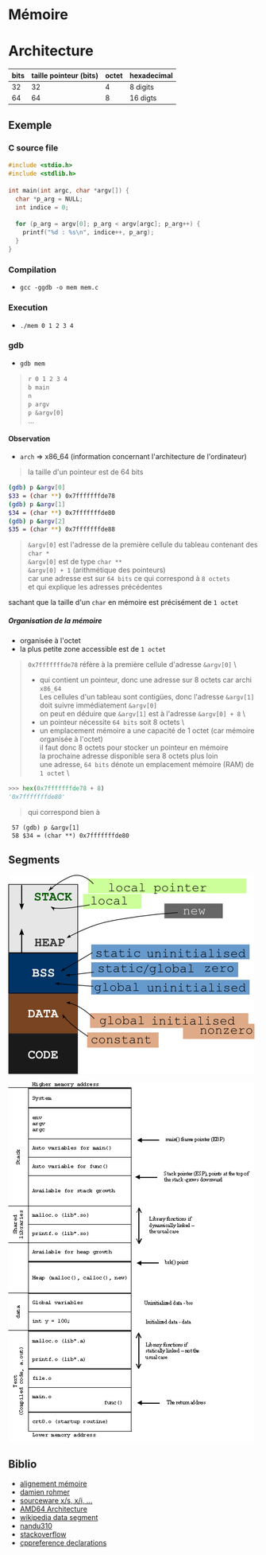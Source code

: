 # Mémoire

# Architecture

|bits|taille pointeur (bits)|octet|hexadecimal|
|----|---------------|-----|-----------|
|32|32|4|8 digits|
|64|64|8|16 digts|

## Exemple

### C source file

```c
#include <stdio.h>
#include <stdlib.h>

int main(int argc, char *argv[]) {
  char *p_arg = NULL;
  int indice = 0;

  for (p_arg = argv[0]; p_arg < argv[argc]; p_arg++) {
    printf("%d : %s\n", indice++, p_arg);
  }
}
```

### Compilation

- `gcc -ggdb -o mem mem.c`

### Execution

- `./mem 0 1 2 3 4`

### gdb

- `gdb mem` 

> `r 0 1 2 3 4` \
> `b main` \
> `n` \
> `p argv` \
> `p &argv[0]` \
> ...

#### Observation

- `arch` => x86_64 (information concernant l'architecture de l'ordinateur)

> la taille d'un pointeur est de 64 bits


```bash
(gdb) p &argv[0]
$33 = (char **) 0x7fffffffde78
(gdb) p &argv[1]
$34 = (char **) 0x7fffffffde80
(gdb) p &argv[2]
$35 = (char **) 0x7fffffffde88
```

> `&argv[0]` est l'adresse de la première cellule du tableau contenant des `char *` \
> `&argv[0]` est de type `char **` \
> `&argv[0] + 1` (arithmétique des pointeurs) \
> car une adresse est sur `64 bits` ce qui correspond à `8 octets` \
> et qui explique les adresses précédentes

sachant que la taille d'un `char` en mémoire est précisément de `1 octet`

##### Organisation de la mémoire

- organisée à l'octet
- la plus petite zone accessible est de `1 octet`

> `0x7fffffffde78` réfère à la première cellule d'adresse `&argv[0]` \
> - qui contient un pointeur, donc une adresse sur 8 octets car archi `x86_64` \
> Les cellules d'un tableau sont contigües, donc l'adresse `&argv[1]` doit suivre immédiatement `&argv[0]` \
> on peut en déduire que `&argv[1]` est à l'adresse `&argv[0] + 8` \
> - un pointeur nécessite `64 bits` soit 8 octets \
> - un emplacement mémoire a une capacité de 1 octet (car mémoire organisée à l'octet) \
> il faut donc 8 octets pour stocker un pointeur en mémoire \
> la prochaine adresse disponible sera 8 octets plus loin \
> une adresse, `64 bits` dénote un emplacement mémoire (RAM) de `1 octet` \

```python
>>> hex(0x7fffffffde78 + 8)
'0x7fffffffde80'
```

> qui correspond bien à

```gdb
 57 (gdb) p &argv[1]
 58 $34 = (char **) 0x7fffffffde80
```

## Segments

![concis](img/mem_short.png)

![détaillé](img/mem_detailed.png)

## Biblio

- [alignement mémoire](https://courses.cs.washington.edu/courses/cse351/17au/lectures/14/CSE351-L14-structs_17au.pdf)
- [damien rohmer](https://imagecomputing.net/damien.rohmer/data/previous_website/documents/teaching/14_0fall_cpe/3eti_software_development_c/cours/cours7_imprimable.pdf)
- [sourceware x/s, x/i, ...](https://sourceware.org/gdb/current/onlinedocs/gdb/Memory.html)
- [AMD64 Architecture](https://www.amd.com/system/files/TechDocs/24592.pdf)
- [wikipedia data segment](https://fr.wikipedia.org/wiki/Segment_de_donn%C3%A9es#Segment_BSS)
- [nandu310](https://nandu310.wordpress.com/2009/11/09/memory-areas-in-c-language/)
- [stackoverflow](https://stackoverflow.com/questions/3684760/where-are-the-local-global-static-auto-register-extern-const-volatile-var/3685092#3685092)
- [cppreference declarations](https://en.cppreference.com/w/c/language/declarations)
